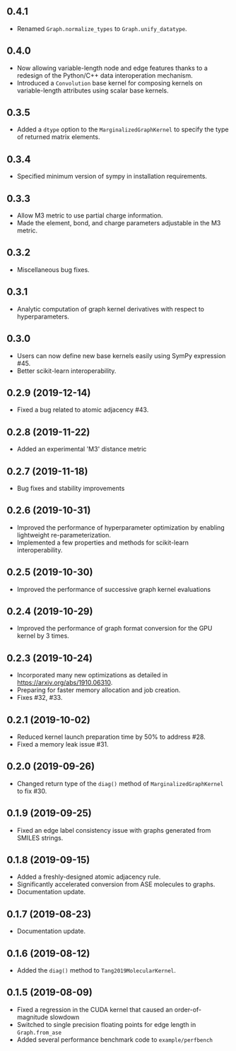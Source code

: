 ## 0.4.1
- Renamed `Graph.normalize_types` to `Graph.unify_datatype`.

## 0.4.0
- Now allowing variable-length node and edge features thanks to a redesign of
  the Python/C++ data interoperation mechanism.
- Introduced a `Convolution` base kernel for composing kernels on
  variable-length attributes using scalar base kernels.

## 0.3.5
- Added a `dtype` option to the `MarginalizedGraphKernel` to specify the type of returned matrix elements.

## 0.3.4
- Specified minimum version of sympy in installation requirements.

## 0.3.3
- Allow M3 metric to use partial charge information.
- Made the element, bond, and charge parameters adjustable in the M3 metric.

## 0.3.2
- Miscellaneous bug fixes.

## 0.3.1
- Analytic computation of graph kernel derivatives with respect to hyperparameters.

## 0.3.0
- Users can now define new base kernels easily using SymPy expression #45.
- Better scikit-learn interoperability.

## 0.2.9 (2019-12-14)
- Fixed a bug related to atomic adjacency #43.

## 0.2.8 (2019-11-22)
- Added an experimental 'M3' distance metric

## 0.2.7 (2019-11-18)
- Bug fixes and stability improvements

## 0.2.6 (2019-10-31)
- Improved the performance of hyperparameter optimization by enabling lightweight re-parameterization.
- Implemented a few properties and methods for scikit-learn interoperability.

## 0.2.5 (2019-10-30)
- Improved the performance of successive graph kernel evaluations

## 0.2.4 (2019-10-29)
- Improved the performance of graph format conversion for the GPU kernel by 3 times.

## 0.2.3 (2019-10-24)
- Incorporated many new optimizations as detailed in https://arxiv.org/abs/1910.06310.
- Preparing for faster memory allocation and job creation.
- Fixes #32, #33.

## 0.2.1 (2019-10-02)
- Reduced kernel launch preparation time by 50% to address #28.
- Fixed a memory leak issue #31.

## 0.2.0 (2019-09-26)
- Changed return type of the `diag()` method of `MarginalizedGraphKernel` to fix #30.

## 0.1.9 (2019-09-25)
- Fixed an edge label consistency issue with graphs generated from SMILES strings.

## 0.1.8 (2019-09-15)
- Added a freshly-designed atomic adjacency rule.
- Significantly accelerated conversion from ASE molecules to graphs.
- Documentation update.

## 0.1.7 (2019-08-23)
- Documentation update.

## 0.1.6 (2019-08-12)
- Added the `diag()` method to `Tang2019MolecularKernel`.

## 0.1.5 (2019-08-09)
- Fixed a regression in the CUDA kernel that caused an order-of-magnitude slowdown
- Switched to single precision floating points for edge length in `Graph.from_ase`
- Added several performance benchmark code to `example/perfbench`
